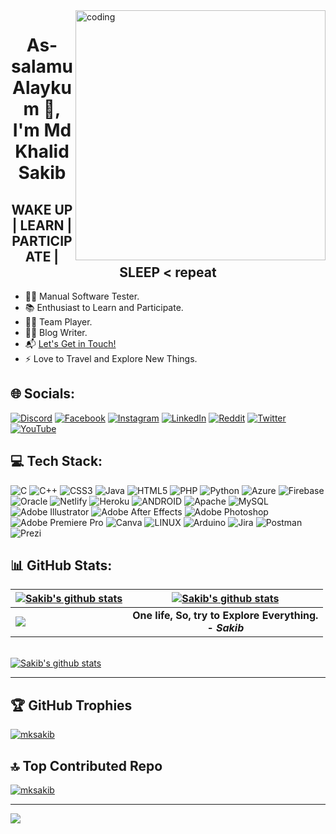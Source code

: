 <img align="right" alt="coding" width="400" src="https://user-images.githubusercontent.com/55389276/140866485-8fb1c876-9a8f-4d6a-98dc-08c4981eaf70.gif">

<h1 align="center">As-salamu Alaykum 👋, I'm Md Khalid Sakib</h1>

<h2 align="center">WAKE UP | LEARN | PARTICIPATE | SLEEP < repeat </h2>

- 💪🏼 Manual Software Tester.
- 📚 Enthusiast to Learn and Participate.
- 🤝🏼 Team Player.
- ✍🏻 Blog Writer.
- 📬 <a href="mdkhalidsakib@gmail.com">Let's Get in Touch!</a>
- ⚡ Love to Travel and Explore New Things.



  
## 🌐 Socials:
  
[![Discord](https://img.shields.io/badge/Discord-%237289DA.svg?logo=discord&logoColor=white)](https://discord.gg/SAKIB#4883) [![Facebook](https://img.shields.io/badge/Facebook-%231877F2.svg?logo=Facebook&logoColor=white)](https://facebook.com/khalidsakib) [![Instagram](https://img.shields.io/badge/Instagram-%23E4405F.svg?logo=Instagram&logoColor=white)](https://instagram.com/mdkhalidsakib) [![LinkedIn](https://img.shields.io/badge/LinkedIn-%230077B5.svg?logo=linkedin&logoColor=white)](https://linkedin.com/in/mdkhalidsakib) [![Reddit](https://img.shields.io/badge/Reddit-%23FF4500.svg?logo=Reddit&logoColor=white)](https://reddit.com/user/mksakib) [![Twitter](https://img.shields.io/badge/Twitter-%231DA1F2.svg?logo=Twitter&logoColor=white)](https://twitter.com/mdkhalidsakib) [![YouTube](https://img.shields.io/badge/YouTube-%23FF0000.svg?logo=YouTube&logoColor=white)](https://youtube.com/@mdkhalidsakib) 

  
  
## 💻 Tech Stack:
  
![C](https://img.shields.io/badge/c-%2300599C.svg?style=for-the-badge&logo=c&logoColor=white) ![C++](https://img.shields.io/badge/c++-%2300599C.svg?style=for-the-badge&logo=c%2B%2B&logoColor=white) ![CSS3](https://img.shields.io/badge/css3-%231572B6.svg?style=for-the-badge&logo=css3&logoColor=white) ![Java](https://img.shields.io/badge/java-%23ED8B00.svg?style=for-the-badge&logo=java&logoColor=white) ![HTML5](https://img.shields.io/badge/html5-%23E34F26.svg?style=for-the-badge&logo=html5&logoColor=white) ![PHP](https://img.shields.io/badge/php-%23777BB4.svg?style=for-the-badge&logo=php&logoColor=white) ![Python](https://img.shields.io/badge/python-3670A0?style=for-the-badge&logo=python&logoColor=ffdd54) ![Azure](https://img.shields.io/badge/azure-%230072C6.svg?style=for-the-badge&logo=azure-devops&logoColor=white) ![Firebase](https://img.shields.io/badge/firebase-%23039BE5.svg?style=for-the-badge&logo=firebase) ![Oracle](https://img.shields.io/badge/Oracle-F80000?style=for-the-badge&logo=oracle&logoColor=white) ![Netlify](https://img.shields.io/badge/netlify-%23000000.svg?style=for-the-badge&logo=netlify&logoColor=#00C7B7) ![Heroku](https://img.shields.io/badge/heroku-%23430098.svg?style=for-the-badge&logo=heroku&logoColor=white) ![ANDROID](https://img.shields.io/badge/android-%2320232a.svg?style=for-the-badge&logo=android&logoColor=%a4c639) ![Apache](https://img.shields.io/badge/apache-%23D42029.svg?style=for-the-badge&logo=apache&logoColor=white) ![MySQL](https://img.shields.io/badge/mysql-%2300f.svg?style=for-the-badge&logo=mysql&logoColor=white) ![Adobe Illustrator](https://img.shields.io/badge/adobeillustrator-%23FF9A00.svg?style=for-the-badge&logo=adobeillustrator&logoColor=white) ![Adobe After Effects](https://img.shields.io/badge/Adobe%20After%20Effects-9999FF.svg?style=for-the-badge&logo=Adobe%20After%20Effects&logoColor=white) ![Adobe Photoshop](https://img.shields.io/badge/adobephotoshop-%2331A8FF.svg?style=for-the-badge&logo=adobephotoshop&logoColor=white) ![Adobe Premiere Pro](https://img.shields.io/badge/Adobe%20Premiere%20Pro-9999FF.svg?style=for-the-badge&logo=Adobe%20Premiere%20Pro&logoColor=white) ![Canva](https://img.shields.io/badge/Canva-%2300C4CC.svg?style=for-the-badge&logo=Canva&logoColor=white) ![LINUX](https://img.shields.io/badge/Linux-FCC624?style=for-the-badge&logo=linux&logoColor=black) ![Arduino](https://img.shields.io/badge/-Arduino-00979D?style=for-the-badge&logo=Arduino&logoColor=white) ![Jira](https://img.shields.io/badge/jira-%230A0FFF.svg?style=for-the-badge&logo=jira&logoColor=white) ![Postman](https://img.shields.io/badge/Postman-FF6C37?style=for-the-badge&logo=postman&logoColor=white) ![Prezi](https://img.shields.io/badge/Prezi-%23000000.svg?style=for-the-badge&logo=Prezi&logoColor=white)
  
  
  
  
## 📊 GitHub Stats:

| <a href="https://github.com/mksakib"><img align="center" src="https://github-readme-streak-stats.herokuapp.com?user=mksakib&theme=tokyonight&hide_border=true&date_format=M%20j%5B%2C%20Y%5D)" alt="Sakib's github stats" /></a> | <a href="https://github.com/mksakib"><img align="center" src="https://github-readme-stats.vercel.app/api?username=mksakib&show_icons=true&include_all_commits=true&theme=tokyonight&hide_border=true" alt="Sakib's github stats" /></a> | 
| :------------- | :-------------: |
| <a href="https://github.com/mksakib"><img align="center" src="https://github-readme-stats.vercel.app/api/top-langs/?username=mksakib&layout=compact&theme=tokyonight&hide_border=true" /></a>  | <b>One life, So, try to Explore Everything. <br /> - <i>Sakib</i></b> |

<br />
<a href="https://github.com/mksakib"><img align="center" src="https://github-readme-activity-graph.cyclic.app/graph?username=mksakib&bg_color=1a1b27&color=1f6feb&line=38bcad&point=628fdb&area=true&hide_border=true" alt="Sakib's github stats" /></a>

<br />

---


  
  
## 🏆 GitHub Trophies
<p align="left"> <a href="https://github.com/ryo-ma/github-profile-trophy"><img src="https://github-profile-trophy.vercel.app/?username=mksakib&theme=onedark&no-frame=false&no-bg=false&margin-w=4" alt="mksakib" /></a> </p>

## 🔝 Top Contributed Repo

 <p align="left"> <a href="https://github-contributor-stats.vercel.app"><img src="https://github-contributor-stats.vercel.app/api?username=mksakib&limit=5&theme=onedark&no-frame=false&no-bg=false&margin-w=4&combine_all_yearly_contributions=true" alt="mksakib" /></a> </p>
 
---
[![](https://visitcount.itsvg.in/api?id=mksakib&icon=0&color=0)](https://visitcount.itsvg.in)

  
  
 
